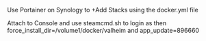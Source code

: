Use Portainer on Synology to +Add Stacks using the docker.yml file

Attach to Console and use steamcmd.sh to login as <steam-user> then force_install_dir=/volume1/docker/valheim and app_update=896660
